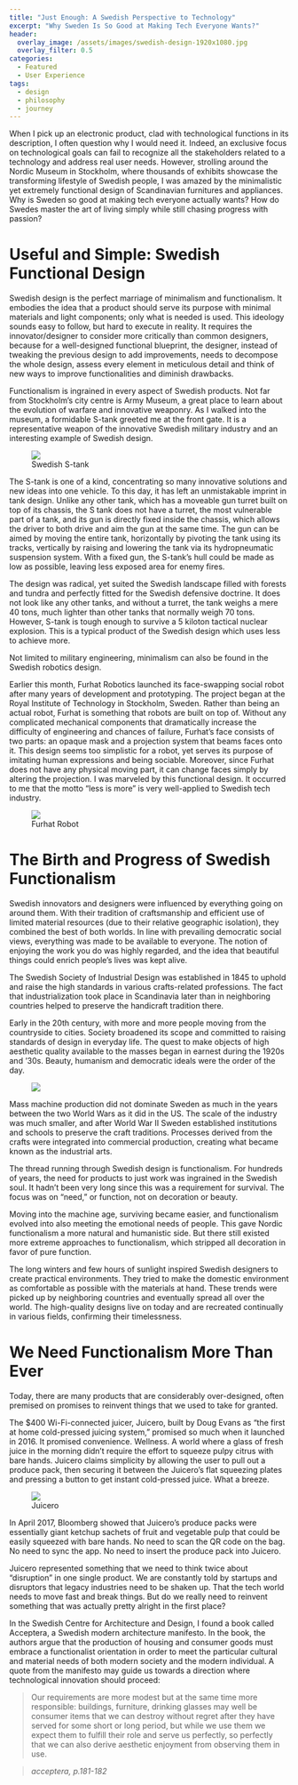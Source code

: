 ```yaml
---
title: "Just Enough: A Swedish Perspective to Technology"
excerpt: "Why Sweden Is So Good at Making Tech Everyone Wants?"
header:
  overlay_image: /assets/images/swedish-design-1920x1080.jpg
  overlay_filter: 0.5
categories:
  - Featured
  - User Experience
tags:
  - design
  - philosophy
  - journey
---
```


When I pick up an electronic product, clad with technological functions in its description, I often question why I would need it. Indeed, an exclusive focus on technological goals can fail to recognize all the stakeholders related to a technology and address real user needs. However, strolling around the Nordic Museum in Stockholm, where thousands of exhibits showcase the transforming lifestyle of Swedish people, I was amazed by the minimalistic yet extremely functional design of Scandinavian furnitures and appliances. Why is Sweden so good at making tech everyone actually wants? How do Swedes master the art of living simply while still chasing progress with passion?

# Useful and Simple: Swedish Functional Design

Swedish design is the perfect marriage of minimalism and functionalism. It embodies the idea that a product should serve its purpose with minimal materials and light components; only what is needed is used. This ideology sounds easy to follow, but hard to execute in reality. It requires the innovator/designer to consider more critically than common designers, because for a well-designed functional blueprint, the designer, instead of tweaking the previous design to add improvements, needs to decompose the whole design, assess every element in meticulous detail and think of new ways to improve functionalities and diminish drawbacks.

Functionalism is ingrained in every aspect of Swedish products. Not far from Stockholm’s city centre is Army Museum, a great place to learn about the evolution of warfare and innovative weaponry. As I walked into the museum, a formidable S-tank greeted me at the front gate. It is a representative weapon of the innovative Swedish military industry and an interesting example of  Swedish design.

<figure>
	<a href="/assets/images/s-tank.jpg"><img src="/assets/images/s-tank.jpg"></a>
	<figcaption>Swedish S-tank</figcaption>
</figure>

The S-tank is one of a kind, concentrating so many innovative solutions and new ideas into one vehicle. To this day, it has left an unmistakable imprint in tank design. Unlike any other tank, which has a moveable gun turret built on top of its chassis, the S tank does not have a turret, the most vulnerable part of a tank, and its gun is directly fixed inside the chassis, which allows the driver to both drive and aim the gun at the same time. The gun can be aimed by moving the entire tank, horizontally by pivoting the tank using its tracks, vertically by raising and lowering the tank via its hydropneumatic suspension system. With a fixed gun, the S-tank’s hull could be made as low as possible, leaving less exposed area for enemy fires.

The design was radical, yet suited the Swedish landscape filled with forests and tundra and perfectly fitted for the Swedish defensive doctrine. It does not look like any other tanks, and without a turret, the tank weighs a mere 40 tons, much lighter than other tanks that normally weigh 70 tons. However, S-tank is tough enough to survive a 5 kiloton tactical nuclear explosion. This is a typical product of the Swedish design which uses less to achieve more.

Not limited to military engineering, minimalism can also be found in the Swedish robotics design.

Earlier this month, Furhat Robotics launched its face-swapping social robot after many years of development and prototyping. The project began at the Royal Institute of Technology in Stockholm, Sweden. Rather than being an actual robot, Furhat is something that robots are built on top of. Without any complicated mechanical components that dramatically increase the difficulty of engineering and chances of failure, Furhat’s face consists of two parts: an opaque mask and a projection system that beams faces onto it. This design seems too simplistic for a robot, yet serves its purpose of imitating human expressions and being sociable. Moreover, since Furhat does not have any physical moving part, it can change faces simply by altering the projection.  I was marveled by this functional design. It occurred to me that the motto “less is more” is very well-applied to Swedish tech industry.

<figure>
	<a href="/assets/images/furhat-robotics.jpg"><img src="/assets/images/furhat-robotics.jpg"></a>
	<figcaption>Furhat Robot</figcaption>
</figure>

# The Birth and Progress of Swedish Functionalism

Swedish innovators and designers were influenced by everything going on around them. With their tradition of craftsmanship and efficient use of limited material resources (due to their relative geographic isolation), they combined the best of both worlds. In line with prevailing democratic social views, everything was made to be available to everyone. The notion of enjoying the work you do was highly regarded, and the idea that beautiful things could enrich people’s lives was kept alive.

The Swedish Society of Industrial Design was established in 1845 to uphold and raise the high standards in various crafts-related professions. The fact that industrialization took place in Scandinavia later than in neighboring countries helped to preserve the handicraft tradition there.

Early in the 20th century, with more and more people moving from the countryside to cities.  Society broadened its scope and committed to raising standards of design in everyday life. The quest to make objects of high aesthetic quality available to the masses began in earnest during the 1920s and ’30s. Beauty, humanism and democratic ideals were the order of the day.

<figure>
	<a href="/assets/images/swedish-home.jpg"><img src="/assets/images/swedish-home.jpg"></a>
</figure>

Mass machine production did not dominate Sweden as much in the years between the two World Wars as it did in the US. The scale of the industry was much smaller, and after World War II Sweden established institutions and schools to preserve the craft traditions. Processes derived from the crafts were integrated into commercial production, creating what became known as the industrial arts.

The thread running through Swedish design is functionalism. For hundreds of years, the need for products to just work was ingrained in the Swedish soul. It hadn’t been very long since this was a requirement for survival. The focus was on “need,” or function, not on decoration or beauty.

Moving into the machine age, surviving became easier, and functionalism evolved into also meeting the emotional needs of people. This gave Nordic functionalism a more natural and humanistic side. But there still existed more extreme approaches to functionalism, which stripped all decoration in favor of pure function.

The long winters and few hours of sunlight inspired Swedish designers to create practical environments. They tried to make the domestic environment as comfortable as possible with the materials at hand. These trends were picked up by neighboring countries and eventually spread all over the world. The high-quality designs live on today and are recreated continually in various fields, confirming their timelessness.

# We Need Functionalism More Than Ever

Today, there are many products that are considerably over-designed, often premised on promises to reinvent things that we used to take for granted.

The $400 Wi-Fi-connected juicer, Juicero, built by Doug Evans as “the first at home cold-pressed juicing system,” promised so much when it launched in 2016. It promised convenience. Wellness. A world where a glass of fresh juice in the morning didn’t require the effort to squeeze pulpy citrus with bare hands. Juicero claims simplicity by allowing the user to pull out a produce pack, then securing it between the Juicero’s flat squeezing plates and pressing a button to get instant cold-pressed juice. What a breeze.

<figure>
	<a href="/assets/images/juicero.jpg"><img src="/assets/images/juicero.jpg"></a>
	<figcaption>Juicero</figcaption>
</figure>

In April 2017, Bloomberg showed that Juicero’s produce packs were essentially giant ketchup sachets of fruit and vegetable pulp that could be easily squeezed with bare hands. No need to scan the QR code on the bag. No need to sync the app. No need to insert the produce pack into Juicero.

Juicero represented something that we need to think twice about “disruption” in one single product. We are constantly told by startups and disruptors that legacy industries need to be shaken up. That the tech world needs to move fast and break things. But do we really need to reinvent something that was actually pretty alright in the first place?

In the Swedish Centre for Architecture and Design, I found a book called Acceptera,  a Swedish modern architecture manifesto. In the book, the authors argue that the production of housing and consumer goods must embrace a functionalist orientation in order to meet the particular cultural and material needs of both modern society and the modern individual. A quote from the manifesto may guide us towards a direction where technological innovation should proceed:

> Our requirements are more modest but at the same time more responsible: buildings, furniture, drinking glasses may well be consumer items that we can destroy without regret after they have served for some short or long period, but while we use them we expect them to fulfill their role and serve us perfectly, so perfectly that we can also derive aesthetic enjoyment from observing them in use.

> <cite>acceptera, p.181-182</cite>